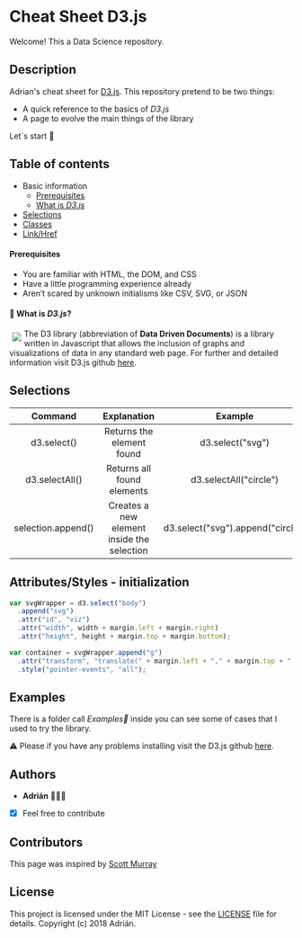 #  Cheat Sheet D3.js
Welcome! This a Data Science repository.

## Description

Adrian's cheat sheet for [D3.js](https://d3js.org/). This repository pretend to be two things:

* A quick reference to the basics of _D3.js_
* A page to evolve the main things of the library 

Let´s start 🚀

## Table of contents
- Basic information
    - [Prerequisites](#Prerequisites)
    - [What is _D3.js_](#what)
- [Selections](#selections)
- [Classes](#)
- [Link/Href](#)


#### Prerequisites

* You are familiar with HTML, the DOM, and CSS
* Have a little programming experience already
* Aren’t scared by unknown initialisms like CSV, SVG, or JSON
  

#### 📝 What is _D3.js_? 


<a href="https://d3js.org"><img src="https://d3js.org/logo.svg" align="left" hspace="5" vspace="6"></a>
The D3 library (abbreviation of **Data Driven Documents**) is a library written in Javascript that allows the inclusion of graphs and visualizations of data in any standard web page. For further and detailed information visit D3.js github [here](https://github.com/d3/d3).
 

## Selections

| Command        | Explanation      | Example  |
|:-------------:|:-------------:|:-----:|
| d3.select()      | Returns the element found |  d3.select("svg") |
| d3.selectAll()      | Returns all found elements      |    d3.selectAll("circle") |
| selection.append() | Creates a new element inside the selection      |   d3.select("svg").append("circle") |


## Attributes/Styles - initialization
```javascript
var svgWrapper = d3.select("body")
  .append("svg")
  .attr("id", "viz")
  .attr("width", width + margin.left + margin.right)
  .attr("height", height + margin.top + margin.bottom);

var container = svgWrapper.append("g")
  .attr("transform", "translate(" + margin.left + "," + margin.top + ")")
  .style("pointer-events", "all");
```


## Examples

There is a folder  call _Examples📂_ inside you can see some of cases that I used to try the library.

⚠️ Please if you have any problems installing visit the D3.js github [here](https://github.com/d3/d3).

## Authors

* **Adrián**  👨🏻‍💻
  
- [x] Feel free to contribute

## Contributors

This page was inspired by [Scott Murray](https://github.com/alignedleft)

## License

This project is licensed under the MIT License - see the [LICENSE](LICENSE) file for details.
Copyright (c) 2018 Adrián.

